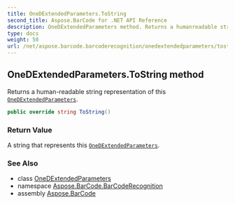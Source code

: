 ```yaml
---
title: OneDExtendedParameters.ToString
second_title: Aspose.BarCode for .NET API Reference
description: OneDExtendedParameters method. Returns a humanreadable string representation of this OneDExtendedParameters
type: docs
weight: 50
url: /net/aspose.barcode.barcoderecognition/onedextendedparameters/tostring/
---
```

## OneDExtendedParameters.ToString method

Returns a human-readable string representation of this [`OneDExtendedParameters`](../).

```csharp
public override string ToString()
```

### Return Value

A string that represents this [`OneDExtendedParameters`](../).

### See Also

* class [OneDExtendedParameters](../)
* namespace [Aspose.BarCode.BarCodeRecognition](../../../aspose.barcode.barcoderecognition/)
* assembly [Aspose.BarCode](../../../)


